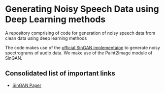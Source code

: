 # Generating Noisy Speech Data using Deep Learning methods

A repository comprising of code for generation of noisy speech data from clean data using deep learning methods

The code makes use of the [official SinGAN implementaion](https://github.com/tamarott/SinGAN) to generate noisy spectrograms of audio data.
We make use of the Paint2Image module of SinGAN.

## Consolidated list of important links
- [SinGAN Paper](https://arxiv.org/pdf/1905.01164.pdf)
